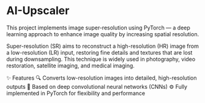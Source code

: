 ﻿# AI-Upscaler

This project implements image super-resolution using PyTorch — a deep learning approach to enhance image quality by increasing spatial resolution.


Super-resolution (SR) aims to reconstruct a high-resolution (HR) image from a low-resolution (LR) input, restoring fine details and textures that are lost during downsampling. This technique is widely used in photography, video restoration, satellite imaging, and medical imaging.

✨ Features
🔍 Converts low-resolution images into detailed, high-resolution outputs
🧠 Based on deep convolutional neural networks (CNNs)
⚙️ Fully implemented in PyTorch for flexibility and performance
